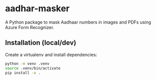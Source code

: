# aadhar-masker

A Python package to mask Aadhaar numbers in images and PDFs using Azure Form Recognizer.

## Installation (local/dev)
Create a virtualenv and install dependencies:
```bash
python -m venv .venv
source .venv/bin/activate
pip install -e .
